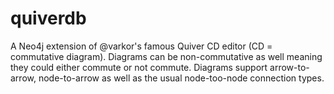 # quiverdb
A Neo4j extension of @varkor's famous Quiver CD editor (CD = commutative diagram).   Diagrams can be non-commutative as well meaning they could either commute or not commute.  Diagrams support arrow-to-arrow, node-to-arrow as well as the usual node-too-node connection types.
